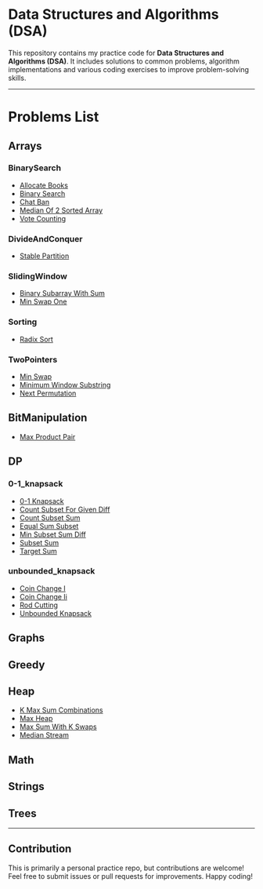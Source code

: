 # Data Structures and Algorithms (DSA)

This repository contains my practice code for **Data Structures and Algorithms (DSA)**. It includes solutions to common problems, algorithm implementations and various coding exercises to improve problem-solving skills.

---

# Problems List
## Arrays


### BinarySearch

- [Allocate Books](Arrays/BinarySearch/allocate_books.cpp)
- [Binary Search](Arrays/BinarySearch/binary_search.cpp)
- [Chat Ban](Arrays/BinarySearch/chat_ban.cpp)
- [Median Of 2 Sorted Array](Arrays/BinarySearch/median_of_2_sorted_array.cpp)
- [Vote Counting](Arrays/BinarySearch/vote_counting.cpp)

### DivideAndConquer

- [Stable Partition](Arrays/DivideAndConquer/stable_partition.cpp)

### SlidingWindow

- [Binary Subarray With Sum](Arrays/SlidingWindow/binary_subarray_with_sum.cpp)
- [Min Swap One](Arrays/SlidingWindow/min_swap_one.cpp)

### Sorting

- [Radix Sort](Arrays/Sorting/radix_sort.cpp)

### TwoPointers

- [Min Swap](Arrays/TwoPointers/min_swap.cpp)
- [Minimum Window Substring](Arrays/TwoPointers/minimum_window_substring.cpp)
- [Next Permutation](Arrays/TwoPointers/next_permutation.cpp)

## BitManipulation

- [Max Product Pair](BitManipulation/max_product_pair.cpp)

## DP


### 0-1_knapsack

- [0-1 Knapsack](DP/0-1_knapsack/0-1_knapsack.cpp)
- [Count Subset For Given Diff](DP/0-1_knapsack/count_subset_for_given_diff.cpp)
- [Count Subset Sum](DP/0-1_knapsack/count_subset_sum.cpp)
- [Equal Sum Subset](DP/0-1_knapsack/equal_sum_subset.cpp)
- [Min Subset Sum Diff](DP/0-1_knapsack/min_subset_sum_diff.cpp)
- [Subset Sum](DP/0-1_knapsack/subset_sum.cpp)
- [Target Sum](DP/0-1_knapsack/target_sum.cpp)

### unbounded_knapsack

- [Coin Change I](DP/unbounded_knapsack/coin_change_i.cpp)
- [Coin Change Ii](DP/unbounded_knapsack/coin_change_ii.cpp)
- [Rod Cutting](DP/unbounded_knapsack/rod_cutting.cpp)
- [Unbounded Knapsack](DP/unbounded_knapsack/unbounded_knapsack.cpp)

## Graphs


## Greedy


## Heap

- [K Max Sum Combinations](Heap/k_max_sum_combinations.cpp)
- [Max Heap](Heap/max_heap.cpp)
- [Max Sum With K Swaps](Heap/max_sum_with_k_swaps.cpp)
- [Median Stream](Heap/median_stream.cpp)

## Math


## Strings


## Trees



---
## Contribution
This is primarily a personal practice repo, but contributions are welcome! Feel free to submit issues or pull requests for improvements.
 Happy coding!
